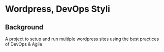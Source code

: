 # Wordpress, DevOps Styli

## Background

A project to setup and run multiple wordpress sites using the best practices of DevOps & Agile
